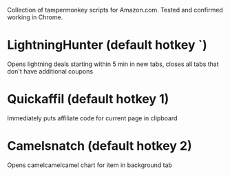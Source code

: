Collection of tampermonkey scripts for Amazon.com. Tested and confirmed working in Chrome.

# LightningHunter (default hotkey `)
Opens lightning deals starting within 5 min in new tabs, closes all tabs that don't have additional coupons

# Quickaffil (default hotkey 1)
Immediately puts affiliate code for current page in clipboard

# Camelsnatch (default hotkey 2)
Opens camelcamelcamel chart for item in background tab
